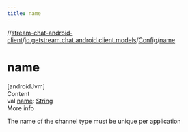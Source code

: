```yaml
---
title: name
---
```

//[stream-chat-android-client](../../../index.md)/[io.getstream.chat.android.client.models](../index.md)/[Config](index.md)/[name](name.md)



# name  
[androidJvm]  
Content  
val [name](name.md): [String](https://kotlinlang.org/api/latest/jvm/stdlib/kotlin/-string/index.html)  
More info  


The name of the channel type must be unique per application

  



